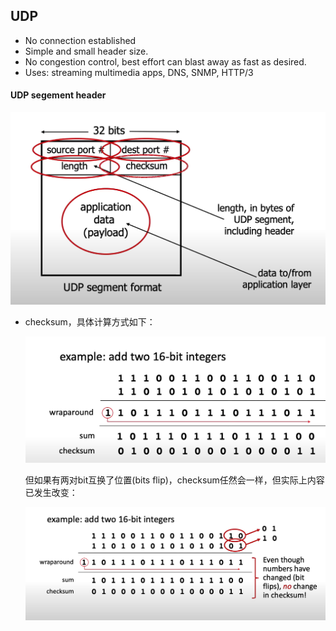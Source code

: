 ## UDP
- No connection established
- Simple and small header size.
- No congestion control, best effort can blast away as fast as desired.
- Uses: streaming multimedia apps, DNS, SNMP, HTTP/3

#### UDP segement header

![alt text](image-2.png)

- checksum，具体计算方式如下：

    ![alt text](image-3.png)

    但如果有两对bit互换了位置(bits flip)，checksum任然会一样，但实际上内容已发生改变：

    ![alt text](image-4.png)


#### 